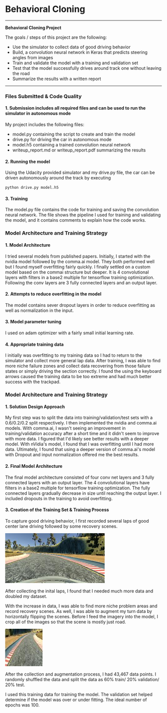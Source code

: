 # **Behavioral Cloning** 


---

**Behavioral Cloning Project**

The goals / steps of this project are the following:

* Use the simulator to collect data of good driving behavior
* Build, a convolution neural network in Keras that predicts steering angles from images
* Train and validate the model with a training and validation set
* Test that the model successfully drives around track one without leaving the road
* Summarize the results with a written report


---
### Files Submitted & Code Quality

#### 1. Submission includes all required files and can be used to run the simulator in autonomous mode

My project includes the following files:
* model.py containing the script to create and train the model
* drive.py for driving the car in autonomous mode
* model.h5 containing a trained convolution neural network 
* writeup_report.md or writeup_report.pdf summarizing the results

#### 2. Running the model
Using the Udacity provided simulator and my drive.py file, the car can be driven autonomously around the track by executing 
```
python drive.py model.h5
```

#### 3. Training 

The model.py file contains the code for training and saving the convolution neural network. The file shows the pipeline I used for training and validating the model, and it contains comments to explain how the code works.

### Model Architecture and Training Strategy

####  1. Model Architecture

I tried several models from published papers. Initially, I started with the nvidia model followed by the comma.ai model. They both performed well but I found myself overfitting fairly quickly. I finally settled on a custom model based on the commai structure but deeper. It is 4 convolutional layers with filters in a base2 multiple for tensorflow training optimization. Following the conv layers are 3 fully connected layers and an output layer. 

#### 2. Attempts to reduce overfitting in the model

The model contains sever dropout layers in order to reduce overfitting as well as normalization in the input.

#### 3. Model parameter tuning

I used on adam optimizer with a fairly small initial learning rate.

#### 4. Appropriate training data

I initially was overfitting to my training data so I had to return to the simulator and collect more general lap data. After training, I was able to find more niche failure zones and collect data recovering from those failure states or simply driving the section correctly. I found the using the keyboard arrows caused the training data to be too extreme and had much better success with the trackpad.

### Model Architecture and Training Strategy

#### 1. Solution Design Approach

My first step was to split the data into training/validation/test sets with a 0.6/0.2/0.2 split respectively. I then implemented the nvidia and comma.ai models. With comma.ai, I wasn't seeing an improvement in training/validation accuracy after a short time and it didn't seem to improve with more data. I figured that I'd likely see better results with a deeper model. With nVidia's model, I found that I was overfitting until I had more data. Ultimately, I found that using a deeper version of comma.ai's model with Dropout and input normalization offered me the best results.

#### 2. Final Model Architecture

The final model architecture consisted of four conv net layers and 3 fully connected layers with an output layer. The 4 convolutional layers have filters in a base2 multiple for tensorflow training optimization. The fully connected layers gradually decrease in size until reaching the output layer. I included dropouts in the training to avoid overfitting.

#### 3. Creation of the Training Set & Training Process

To capture good driving behavior, I first recorded several laps of good center lane driving followed by some recovery scenes. 

![](examples/center.jpg)

After collecting the inital laps, I found that I needed much more data and doubled my dataset. 

With the increase in data, I was able to find more niche problem areas and record recovery scenes. As well, I was able to augment my turn data by horizontally flipping the scenes. Before I feed the imagery into the model, I crop all of the images so that the scene is mostly just road.

![](examples/cropped.jpg)

After the collection and augmentation process, I had 43,467 data points. I randomly shuffled the data and split the data as 60% train/ 20% validation/ 20% test.

I used this training data for training the model. The validation set helped determine if the model was over or under fitting. The ideal number of epochs was 100. 
